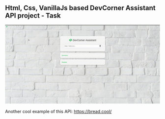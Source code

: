 Html, Css, VanillaJs based DevCorner Assistant API project - Task
---

![DevCornerAssistantAPI](https://github.com/r4nd3l/DevCornerAssistantAPI/blob/master/img/sample.gif)

Another cool example of this API: https://bread.cool/
